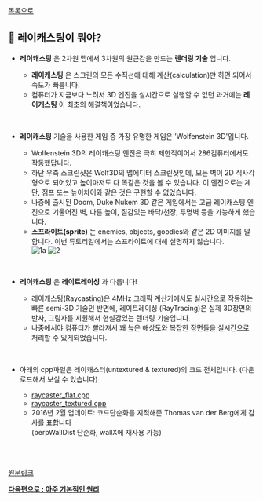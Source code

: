 [목록으로](https://github.com/365kim/raycasting_tutorial)

## :crystal_ball: 레이캐스팅이 뭐야?

- __레이캐스팅__ 은 2차원 맵에서 3차원의 원근감을 만드는 __렌더링 기술__ 입니다. 

    - __레이캐스팅__ 은 스크린의 모든 수직선에 대해 계산(calculation)만 하면 되어서 속도가 빠릅니다.
    - 컴퓨터가 지금보다 느려서 3D 엔진을 실시간으로 실행할 수 없던 과거에는 __레이캐스팅__ 이 최초의 해결책이었습니다. 
<br>

- __레이캐스팅__  기술을 사용한 게임 중 가장 유명한 게임은 'Wolfenstein 3D'입니다.

    - Wolfenstein 3D의 레이캐스팅 엔진은 극히 제한적이어서 286컴퓨터에서도 작동했답니다. 
    - 하단 우측 스크린샷은 Wolf3D의 맵에디터 스크린샷인데, 모든 벽이 2D 직사각형으로 되어있고 높이마저도 다 똑같은 것을 볼 수 있습니다. 이 엔진으로는 계단, 점프 또는 높이차이와 같은 것은 구현할 수 없었습니다.
    - 나중에 출시된 Doom, Duke Nukem 3D 같은 게임에서는 고급 레이캐스팅 엔진으로 기울어진 벽, 다른 높이, 질감있는 바닥/천장, 투명벽 등을 가능하게 했습니다.
    - __스프라이트(sprite)__ 는 enemies, objects, goodies와 같은 2D 이미지를 말합니다. 이번 튜토리얼에서는 스프라이트에 대해 설명하지 않습니다.    <br>
    ![1a](https://user-images.githubusercontent.com/60066472/83317174-e96f3f00-a265-11ea-8433-cc7afeffb42b.jpg)
    ![2](https://user-images.githubusercontent.com/60066472/83316370-6bf50000-a260-11ea-9dc7-1e537d792a81.jpg)
<br>

- __레이캐스팅__ 은 __레이트레이싱__ 과 다릅니다!

    - 레이캐스팅(Raycasting)은 4MHz 그래픽 계산기에서도 실시간으로 작동하는 빠른 semi-3D 기술인 반면에, 레이트레이싱 (RayTracing)은 실제 3D장면의 반사, 그림자를 지원해서 현실감있는 렌더링 기술입니다. 
    - 나중에서야 컴퓨터가 빨라져서 꽤 높은 해상도와 복잡한 장면들을 실시간으로 처리할 수 있게되었습니다.
<br>

- 아래의 cpp파일은 레이캐스터(untextured & textured)의 코드 전체입니다. (다운로드해서 보실 수 있습니다)

    - [raycaster_flat.cpp](https://lodev.org/cgtutor/files/raycaster_flat.cpp)
    - [raycaster_textured.cpp](https://lodev.org/cgtutor/files/raycaster_textured.cpp)
    - 2016년 2월 업데이트: 코드단순화를 지적해준 Thomas van der Berg에게 감사를 표합니다<br>(perpWallDist 단순화, wallX에 재사용 가능)
<br>
<br>

[원문링크](https://lodev.org/cgtutor/raycasting.html#Introduction)
<br>

[__다음편으로 : 아주 기본적인 원리__](https://github.com/365kim/raycasting_tutorial/blob/master/2_basics.md)
